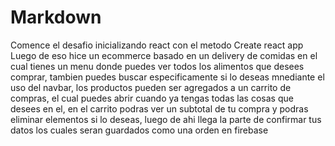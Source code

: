 # Markdown

Comence el desafio inicializando react con el metodo Create react app
Luego de eso hice un ecommerce basado en un delivery de comidas en el cual tienes un menu donde puedes ver todos los alimentos que desees comprar, tambien puedes buscar especificamente si lo deseas mnediante el uso del navbar, los productos pueden ser agregados a un carrito de compras, el cual puedes abrir cuando ya tengas todas las cosas que desees en el, en el carrito podras ver un subtotal de tu compra y podras eliminar elementos si lo deseas, luego de ahi llega la parte de confirmar tus datos los cuales seran guardados como una orden en firebase
